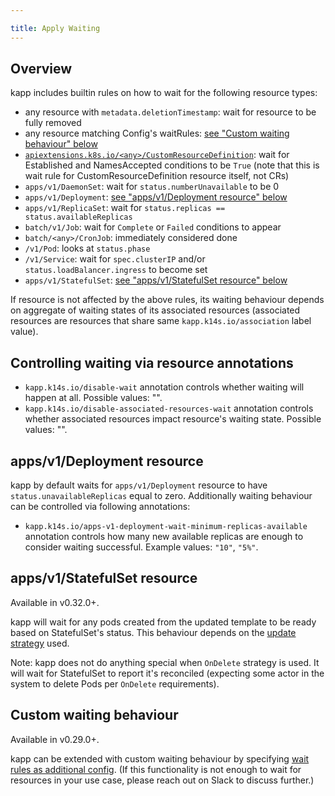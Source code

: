 ```yaml
---

title: Apply Waiting
---
```


## Overview

kapp includes builtin rules on how to wait for the following resource types:

- any resource with `metadata.deletionTimestamp`: wait for resource to be fully removed
- any resource matching Config's waitRules: [see "Custom waiting behaviour" below](#custom-waiting-behaviour)
- [`apiextensions.k8s.io/<any>/CustomResourceDefinition`](https://github.com/vmware-tanzu/carvel-kapp/blob/develop/pkg/kapp/resourcesmisc/api_extensions_vx_crd.go): wait for Established and NamesAccepted conditions to be `True` (note that this is wait rule for CustomResourceDefinition resource itself, not CRs)
- `apps/v1/DaemonSet`: wait for `status.numberUnavailable` to be 0
- `apps/v1/Deployment`: [see "apps/v1/Deployment resource" below](#apps-v1-deployment-resource)
- `apps/v1/ReplicaSet`: wait for `status.replicas == status.availableReplicas`
- `batch/v1/Job`: wait for `Complete` or `Failed` conditions to appear
- `batch/<any>/CronJob`: immediately considered done
- `/v1/Pod`: looks at `status.phase`
- `/v1/Service`: wait for `spec.clusterIP` and/or `status.loadBalancer.ingress` to become set
- `apps/v1/StatefulSet`: [see "apps/v1/StatefulSet resource" below](#appsv1statefulset-resource)

If resource is not affected by the above rules, its waiting behaviour depends on aggregate of waiting states of its associated resources (associated resources are resources that share same `kapp.k14s.io/association` label value).

## Controlling waiting via resource annotations

- `kapp.k14s.io/disable-wait` annotation controls whether waiting will happen at all. Possible values: "".
- `kapp.k14s.io/disable-associated-resources-wait` annotation controls whether associated resources impact resource's waiting state. Possible values: "".

## apps/v1/Deployment resource

kapp by default waits for `apps/v1/Deployment` resource to have `status.unavailableReplicas` equal to zero. Additionally waiting behaviour can be controlled via following annotations:

- `kapp.k14s.io/apps-v1-deployment-wait-minimum-replicas-available` annotation controls how many new available replicas are enough to consider waiting successful. Example values: `"10"`, `"5%"`.

## apps/v1/StatefulSet resource

Available in v0.32.0+.

kapp will wait for any pods created from the updated template to be ready based on StatefulSet's status. This behaviour depends on the [update strategy](https://kubernetes.io/docs/concepts/workloads/controllers/statefulset/#update-strategies) used.

Note: kapp does not do anything special when `OnDelete` strategy is used. It will wait for StatefulSet to report it's reconciled (expecting some actor in the system to delete Pods per `OnDelete` requirements).

## Custom waiting behaviour

Available in v0.29.0+.

kapp can be extended with custom waiting behaviour by specifying [wait rules as additional config](config.md#wait-rules). (If this functionality is not enough to wait for resources in your use case, please reach out on Slack to discuss further.)
